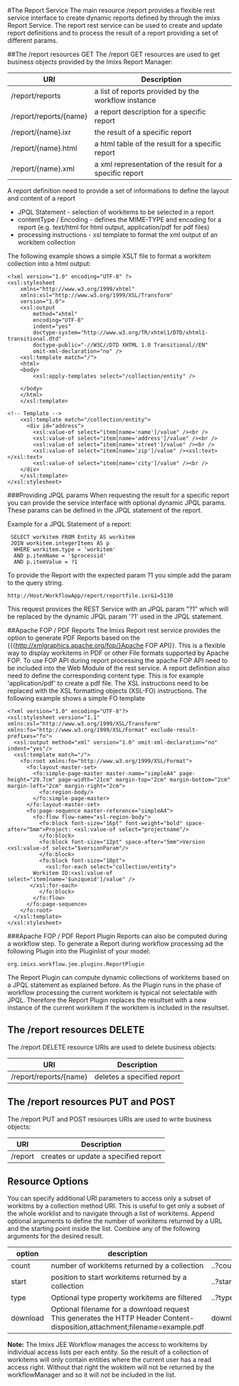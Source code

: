 #The Report Service
The main resource /report provides a flexible rest service interface to create dynamic reports defined by through the imixs Report Service. The report rest service can be used to create and update report definitions and to process the result of a report providing a set of different params.

##The /report resources GET
The /report GET resources are used to get business objects provided by the Imixs Report Manager:


| URI                                           | Description                               | 
|-----------------------------------------------|-------------------------------------------|
| /report/reports                               | a list of reports provided by the  workflow instance          |
| /report/reports/{name}                        | a report description for a specific report|
| /report/{name}.ixr                            | the result of a specific report           |
| /report/{name}.html                           | a html table of the result for a specific report              |
| /report/{name}.xml                            | a xml representation of the result for a specific report      |

A report definition need to provide a set of informations to define the layout and content of a report
 
  * JPQL Statement - selection of workitems to be selected in a report
  * contentType / Encoding - defines the MIME-TYPE and encoding for a report (e.g. text/html for html output, application/pdf for pdf files)
  * processing instructions - xsl template to format the xml output of an workitem collection


The following example shows a simple XSLT file to format a workitem collection into a html output:
 
	<?xml version="1.0" encoding="UTF-8" ?>
	<xsl:stylesheet 
		xmlns="http://www.w3.org/1999/xhtml"
		xmlns:xsl="http://www.w3.org/1999/XSL/Transform"
		version="1.0">
		<xsl:output 
			method="xhtml"
			encoding="UTF-8" 
			indent="yes"
			doctype-system="http://www.w3.org/TR/xhtml1/DTD/xhtml1-transitional.dtd"
			doctype-public="-//W3C//DTD XHTML 1.0 Transitional//EN"
			omit-xml-declaration="no" />
		<xsl:template match="/">
		<html>
		<body>
	  		<xsl:apply-templates select="/collection/entity" />
				
		</body>
		</html>
		</xsl:template>
	
	<!-- Template -->
		<xsl:template match="/collection/entity">
		  <div id="address">
			<xsl:value-of select="item[name='name']/value" /><br />
			<xsl:value-of select="item[name='address']/value" /><br />
			<xsl:value-of select="item[name='street']/value" /><br />
			<xsl:value-of select="item[name='zip']/value" /><xsl:text> </xsl:text>
			<xsl:value-of select="item[name='city']/value" /><br />
		</div>
		</xsl:template>
	</xsl:stylesheet>

###Providing JPQL params
When requesting the result for a specific report you can provide the service interface with optional  dynamic JPQL params. These params can be defined in the JPQL statement of the report.

Example for a JPQL Statement of a report:
  
	 SELECT workitem FROM Entity AS workitem
	 JOIN workitem.integerItems AS p
	  WHERE workitem.type = 'workitem' 
	  AND p.itemName = '$processid' 
	  AND p.itemValue = ?1

To provide the Report with the expected param ?1 you simple add the param to the query string.

 
    http://Host/WorkflowApp/report/reportfile.ixr&1=5130
 
This request provices the REST Service with an JPQL param "?1" which will be replaced by the  dynamic JPQL param '?1' used in the JPQL statement.
 
 
##Apache FOP / PDF Reports
The Imixs Report rest service provides the option to generate PDF Reports based on the {{{http://xmlgraphics.apache.org/fop/}Apache FOP API}}. This  is a flexible way to display workitems in PDF or other File formats supported by Apache FOP. To use FOP API during report processing the apache FOP API need to be included into the Web Module of the rest service. A report definition also need to define the corresponding content type. This is for example 'application/pdf' to create a 
 pdf file. The XSL instructions need to be replaced with the XSL formatting objects (XSL-FO) instructions.  The following example shows a simple FO template
 
	<?xml version="1.0" encoding="UTF-8"?>
	<xsl:stylesheet version="1.1" xmlns:xsl="http://www.w3.org/1999/XSL/Transform" xmlns:fo="http://www.w3.org/1999/XSL/Format" exclude-result-prefixes="fo">
	  <xsl:output method="xml" version="1.0" omit-xml-declaration="no" indent="yes"/>
	  <xsl:template match="/">
	    <fo:root xmlns:fo="http://www.w3.org/1999/XSL/Format">
	      <fo:layout-master-set>
	        <fo:simple-page-master master-name="simpleA4" page-height="29.7cm" page-width="21cm" margin-top="2cm" margin-bottom="2cm" margin-left="2cm" margin-right="2cm">
	          <fo:region-body/>
	        </fo:simple-page-master>
	      </fo:layout-master-set>
	      <fo:page-sequence master-reference="simpleA4">
	        <fo:flow flow-name="xsl-region-body">
	          <fo:block font-size="16pt" font-weight="bold" space-after="5mm">Project: <xsl:value-of select="projectname"/>
	          </fo:block>
	          <fo:block font-size="12pt" space-after="5mm">Version <xsl:value-of select="$versionParam"/>
	          </fo:block>
	          <fo:block font-size="10pt">
	            <xsl:for-each select="collection/entity">
			Workitem ID:<xsl:value-of select="item[name='$uniqueid']/value" />
		   </xsl:for-each>
	          </fo:block>
	        </fo:flow>
	      </fo:page-sequence>
	    </fo:root>
	  </xsl:template>
	</xsl:stylesheet>


###Apache FOP / PDF Report Plugin
Reports can also be computed during a workflow step. To generate a Report during workflow processing ad the following Plugin into the Pluginlist of your model:

    org.imixs.workflow.jee.plugins.ReportPlugin
 
The Report Plugin can compute dynamic collections of workitems based on a JPQL statement as explained before.  As the Plugin runs in the phase of workflow processing the current workitem is typical not selectable with JPQL. Therefore the Report Plugin replaces the resultset with a new instance of the current workitem if the workitem is included in the resultset.
 

## The /report resources DELETE
The /report DELETE resource URIs are used to delete business objects:


| URI                                           | Description                               | 
|-----------------------------------------------|-------------------------------------------|
| /report/reports/{name}                        | deletes a specified report                |


## The /report resources PUT and POST
The /report PUT and POST resources URIs are used to write business objects:


| URI                                           | Description                               | 
|-----------------------------------------------|-------------------------------------------|
| /report                                       | creates or update a specified report      |


 
## Resource Options
You can specify additional URI parameters to access only a subset of workitms by a collection  method URI. This is useful to get only a subset of the whole worklist and to navigate through a list of workitems. Append optional arguments to define the number of workitems returned by a URL and the starting point inside the list. Combine any of the following arguments for the desired result. 

| option      | description                                         | example               |
|-------------|-----------------------------------------------------|-----------------------|
| count       | number of workitems returned by a collection        | ..?count=10           |
| start       | position to start  workitems returned by a  collection        | ..?start=5&count=10   |
| type        | Optional type property workitems are filtered       | ..?type=workitem      | 
| download    | Optional filename for a download request This generates the HTTP Header   Content-disposition,attachment;filename=example.pdf   |download=example.pdf   |


<strong>Note:</strong> The Imixs JEE Workflow manages the access to workitems by individual access lists per each entity. So the result of a collection of workitems will only contain entities where the current user has a  read access right. Without that right the wokitem will not be returned by the workflowManager and so it will not be included in the list. 
  
   